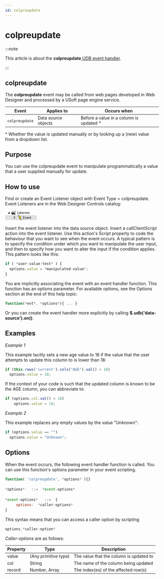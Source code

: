 ```yaml
---
id: colpreupdate
---
```


# colpreupdate




:::note

This article is about the **colpreupdate**[ UDB event handler](/docs/Web_and_app_UIs/UDB_Events).

:::

## **colpreupdate**

The **colpreupdate** event may be called from web pages developed in Web Designer and processed by a USoft page engine service.

|**Event**|**Applies to**|**Occurs when**|
|--------|--------|--------|
|`colpreupdate`|Data source objects|Before a value in a column is updated *|



* Whether the value is updated manually or by looking up a (new) value from a dropdown list.

## Purpose

You can use the colpreupdate event to manipulate programmatically a value that a user supplied manually for update.

## How to use

Find or create an Event Listener object with Event Type = colpreupdate. Event Listeners are in the Web Designer Controls catalog:

![](./assets/ff8672be-ff07-426e-ba7e-0ecf37444b63.png)

Insert the event listener into the data source object. Insert a callClientScript action into the event listener. Use this action's Script property to code the behaviour that you want to see when the event occurs. A typical pattern is to specify the condition under which you want to manipulate the user input, and then to specify how you want to alter the input if the condition applies. This pattern looks like this:

```js
if ( *user-value-test* ) {
  options.value = *manipulated-value*;
}
```

You are implicitly associating the event with an event handler function. This function has an options parameter. For available options, see the Options section at the end of this help topic:

```js
function(*evt*, *options*){ ... }
```

Or you can create the event handler more explicitly by calling **$.udb('data-source').on()**.

## Examples

*Example 1*

This example tacitly sets a new age value to 18 if the value that the user attempts to update this column to is lower than 18:

```js
if (this.rows('current').cols("AGE").val() < 18)
  options.value = 18;
```

If the context of your code is such that the updated column is known to be the AGE column, you can abbreviate to:

```js
if (options.col.val() < 18)
    options.value = 18;
```

*Example 2*

This example replaces any empty values by the value "Unknown":

```js
if (options.value == "")
  options.value = "Unknown";
```

## Options

When the event occurs, the following event handler function is called. You can use this function's options parameter in your event scripting.

```js
function( 'colpreupdate', *options* ){}

*options*   ::=  *event-options*

*event-options*   ::=  {
     options:  *caller-options*
}
```

This syntax means that you can access a caller option by scripting

```js
options.*caller-option*
```

*Caller-options* are as follows:

|**Property**|**Type**|**Description**|
|--------|--------|--------|
|value   |(Any primitive type)|The value that the column is updated to|
|col     |String  |The name of the column being updated|
|record  |Number, Array|The index(es) of the affected row(s)|



 